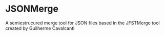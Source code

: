 # JSONMerge
A semiestrucured merge tool for JSON files based in the JFSTMerge tool created by Guilherme Cavalcanti
